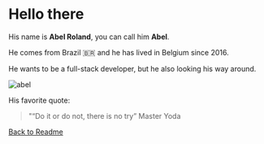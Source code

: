 # Hello there

His name is **Abel Roland**, you can call him **Abel**.

He comes from Brazil :brazil: and he has lived in Belgium since 2016.

He wants to be a full-stack developer, but he also looking his way around.

![abel](https://user-images.githubusercontent.com/63754597/81611824-08538180-93dc-11ea-875b-4ca66b846b93.jpeg)

His favorite quote:
>"“Do it or do not, there is no try” Master Yoda

[Back to Readme](./README.md)